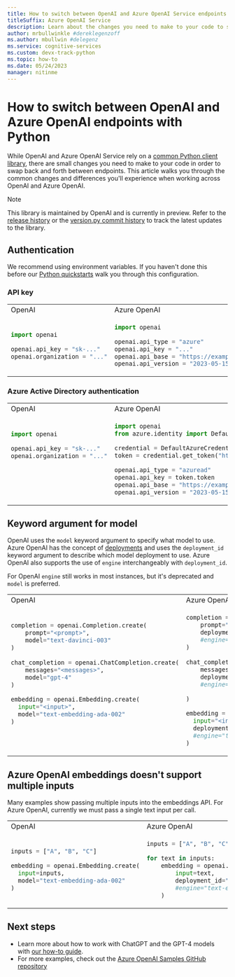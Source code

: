 ```yaml
---
title: How to switch between OpenAI and Azure OpenAI Service endpoints with Python
titleSuffix: Azure OpenAI Service
description: Learn about the changes you need to make to your code to swap back and forth between OpenAI and Azure OpenAI endpoints.
author: mrbullwinkle #dereklegenzoff
ms.author: mbullwin #delegenz
ms.service: cognitive-services
ms.custom: devx-track-python
ms.topic: how-to
ms.date: 05/24/2023
manager: nitinme
---
```


# How to switch between OpenAI and Azure OpenAI endpoints with Python

While OpenAI and Azure OpenAI Service rely on a [common Python client library](https://github.com/openai/openai-python), there are small changes you need to make to your code in order to swap back and forth between endpoints. This article walks you through the common changes and differences you'll experience when working across OpenAI and Azure OpenAI.

> [!NOTE]
> This library is maintained by OpenAI and is currently in preview. Refer to the [release history](https://github.com/openai/openai-python/releases) or the [version.py commit history](https://github.com/openai/openai-python/commits/main/openai/version.py) to track the latest updates to the library.

## Authentication

We recommend using environment variables. If you haven't done this before our [Python quickstarts](../quickstart.md) walk you through this configuration.

### API key

<table>
<tr>
<td> OpenAI </td> <td> Azure OpenAI </td>
</tr>
<tr>
<td>

```python
import openai

openai.api_key = "sk-..."
openai.organization = "..."


```

</td>
<td>

```python
import openai

openai.api_type = "azure"
openai.api_key = "..."
openai.api_base = "https://example-endpoint.openai.azure.com"
openai.api_version = "2023-05-15"  # subject to change
```

</td>
</tr>
</table>

### Azure Active Directory authentication

<table>
<tr>
<td> OpenAI </td> <td> Azure OpenAI </td>
</tr>
<tr>
<td>

```python
import openai

openai.api_key = "sk-..."
openai.organization = "..."






```

</td>
<td>

```python
import openai
from azure.identity import DefaultAzureCredential

credential = DefaultAzureCredential()
token = credential.get_token("https://cognitiveservices.azure.com/.default")

openai.api_type = "azuread"
openai.api_key = token.token
openai.api_base = "https://example-endpoint.openai.azure.com"
openai.api_version = "2023-05-15"  # subject to change
```

</td>
</tr>
</table>

## Keyword argument for model

OpenAI uses the `model` keyword argument to specify what model to use. Azure OpenAI has the concept of [deployments](/azure/ai-services/openai/how-to/create-resource?pivots=web-portal#deploy-a-model) and uses the `deployment_id` keyword argument to describe which model deployment to use. Azure OpenAI also supports the use of `engine` interchangeably with `deployment_id`.

For OpenAI `engine` still works in most instances, but it's deprecated and `model` is preferred.

<table>
<tr>
<td> OpenAI </td> <td> Azure OpenAI </td>
</tr>
<tr>
<td>

```python
completion = openai.Completion.create(
    prompt="<prompt>",
    model="text-davinci-003"
)
  
chat_completion = openai.ChatCompletion.create(
    messages="<messages>",
    model="gpt-4"
)

embedding = openai.Embedding.create(
  input="<input>",
  model="text-embedding-ada-002"
)




```

</td>
<td>

```python
completion = openai.Completion.create(
    prompt="<prompt>",
    deployment_id="text-davinci-003"
    #engine="text-davinci-003" 
)
  
chat_completion = openai.ChatCompletion.create(
    messages="<messages>",
    deployment_id="gpt-4"
    #engine="gpt-4"

)

embedding = openai.Embedding.create(
  input="<input>",
  deployment_id="text-embedding-ada-002"
  #engine="text-embedding-ada-002"
)
```

</td>
</tr>
</table>

## Azure OpenAI embeddings doesn't support multiple inputs

Many examples show passing multiple inputs into the embeddings API. For Azure OpenAI, currently we must pass a single text input per call.

<table>
<tr>
<td> OpenAI </td> <td> Azure OpenAI </td>
</tr>
<tr>
<td>

```python
inputs = ["A", "B", "C"]

embedding = openai.Embedding.create(
  input=inputs,
  model="text-embedding-ada-002"
)


```

</td>
<td>

```python
inputs = ["A", "B", "C"]

for text in inputs:
    embedding = openai.Embedding.create(
        input=text,
        deployment_id="text-embedding-ada-002"
        #engine="text-embedding-ada-002"
    )
```

</td>
</tr>
</table>

## Next steps

* Learn more about how to work with ChatGPT and the GPT-4 models with [our how-to guide](../how-to/chatgpt.md).
* For more examples, check out the [Azure OpenAI Samples GitHub repository](https://aka.ms/AOAICodeSamples)
